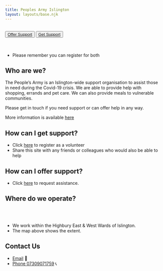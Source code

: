 ```yaml
---
title: Peoples Army Islington
layout: layouts/base.njk
---
```

<br/>
<div class="button-container">
  <button class="bttn-simple bttn-lg bttn-royal"><a href="/volunteer">Offer Support</a></button>
  <button class="bttn-simple bttn-lg bttn-success"><a href="/support">Get Support</a></button>
</div>

<br/>
<br/>

 - Please remember you can register for both

## Who are we?
  The People’s Army is an Islington-wide support organisation to assist those in need during the Covid-19 crisis. We are able to provide help with shopping, errands and pet care. We can also provide meals to vulnerable communities.

  Please get in touch if you need support or can offer help in any way. 
  
  More information is available [here](/about)


## How can I get support?
  
 - Click [here](/volunteer) to register as a volunteer
 - Share this site with any friends or colleagues who would also be able to help

## How can I offer support?

 - Click [here](/support) to request assistance.

## Where do we operate?

<br/>
<div id="map"></div>
<br/>

- We work within the Highbury East & West Wards of Islington.
- The map above shows the extent.




## Contact Us

 - [Email](mailto:thepeoplesarmy@hotmail.com ) 	📧 
 - [Phone 07309071759](tel:07309071759) 📞
